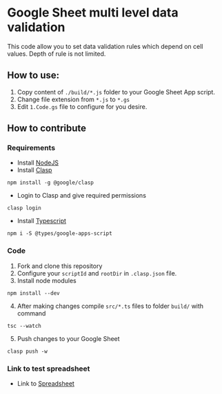 # Google Sheet multi level data validation

This code allow you to set data validation rules which depend on cell values. Depth of rule is not limited.

## How to use:

1. Copy content of `./build/*.js` folder to your Google Sheet App script.
2. Change file extension from `*.js` to `*.gs`
2. Edit `1.Code.gs` file to configure for you desire.


## How to contribute

### Requirements
- Install [NodeJS](https://nodejs.org/en)
- Install [Clasp](https://github.com/google/clasp) 
```
npm install -g @google/clasp
```
- Login to Clasp and give required permissions
```
clasp login
```
- Install [Typescript](https://github.com/google/clasp/blob/master/docs/typescript.md)
```
npm i -S @types/google-apps-script
``` 

### Code

1. Fork and clone this repository
2. Configure your `scriptId` and `rootDir` in `.clasp.json` file. 
3. Install node modules 
```
npm install --dev
``` 
4. After making changes compile `src/*.ts` files to folder `build/` with command
```
tsc --watch
```
5. Push changes to your Google Sheet 
```
clasp push -w
```

### Link to test spreadsheet
- Link to [Spreadsheet](https://docs.google.com/spreadsheets/d/1ySZWzF3g9BWo6_MLU7dafzFZoC1VJ8yjaBg8oQgSFHc/edit?usp=sharing)